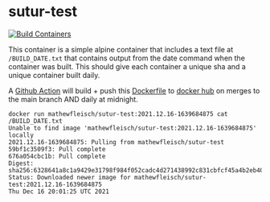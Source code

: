 # sutur-test

[![Build Containers](https://github.com/mathew-fleisch/sutur-test/actions/workflows/build-containers.yaml/badge.svg)](https://github.com/mathew-fleisch/sutur-test/actions/workflows/build-containers.yaml)

This container is a simple alpine container that includes a text file at `/BUILD_DATE.txt` that contains output from the date command when the container was built. This should give each container a unique sha and a unique container built daily.

A [Github Action](.github/workflows/build-containers) will build + push this [Dockerfile](Dockerfile) to [docker hub](https://hub.docker.com/r/mathewfleisch/sutur-test/tags) on merges to the main branch AND daily at midnight.


```
docker run mathewfleisch/sutur-test:2021.12.16-1639684875 cat /BUILD_DATE.txt
Unable to find image 'mathewfleisch/sutur-test:2021.12.16-1639684875' locally
2021.12.16-1639684875: Pulling from mathewfleisch/sutur-test
59bf1c3509f3: Pull complete
676a054cbc1b: Pull complete
Digest: sha256:6328641a8c1a9429e31798f984f052cadc4d271438992c831cbfcf45a4b2eb40
Status: Downloaded newer image for mathewfleisch/sutur-test:2021.12.16-1639684875
Thu Dec 16 20:01:25 UTC 2021
```